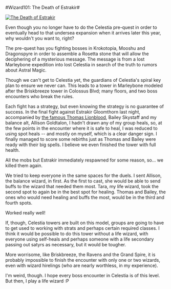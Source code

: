 #Wizard101: The Death of Estrakir#

[![](http://westkarana.com/wp-content/uploads/2010/07/WizardGraphicalClient-2010-07-11-23-19-08-81-480x360.jpg "The Death of Estrakir")](http://westkarana.com/wp-content/uploads/2010/07/WizardGraphicalClient-2010-07-11-23-19-08-81.jpg)

Even though you no longer have to do the Celestia pre-quest in order to eventually head to that undersea expansion when it arrives later this year, why wouldn't you want to, right?

The pre-quest has you fighting bosses in Krokotopia, Mooshu and Dragonspyre in order to assemble a Rosetta stone that will allow the deciphering of a mysterious message. The message is from a lost Marleybone expedition into lost Celestia in search of the truth to rumors about Astral Magic.

Though we can't get to Celestia yet, the guardians of Celestia's spiral key plan to ensure we never can. This leads to a tower in Marleybone modeled after the Briskbreeze tower in Colossus Blvd; many floors, and two boss encounters who break the rules.

Each fight has a strategy, but even knowing the strategy is no guarantee of success. In the final fight against Estrakir Gloomthorn last night, accompanied by [the famous Thomas Lionblood](http://thefriendlynecromancer.blogspot.com/), Bailey Skystaff and my balance alt, Allison Goldtalon, I hadn't drawn any of my group heals, so, at the few points in the encounter where it is safe to heal, I was reduced to using spot heals -- and mostly on myself, which is a clear danger sign. I finally managed to score some rebirths just as Thomas and Bailey were ready with their big spells. I believe we even finished the tower with full health.

All the mobs but Estrakir immediately respawned for some reason, so... we killed them again.

We tried to keep everyone in the same spaces for the duels. I sent Allison, the balance wizard, in first. As the first to cast, she would be able to send buffs to the wizard that needed them most. Tara, my life wizard, took the second spot to again be in the best spot for healing. Thomas and Bailey, the ones who would need healing and buffs the most, would be in the third and fourth spots.

Worked really well!

If, though, Celestia towers are built on this model, groups are going to have to get used to working with strats and perhaps certain required classes. I think it would be possible to do this tower without a life wizard, with everyone using self-heals and perhaps someone with a life secondary passing out satyrs as necessary, but it would be tougher.

More worrisome, like Briskbreeze, the Ravens and the Grand Spire, it is probably impossible to finish the encounter with only one or two wizards, even with wizard hirelings (who are nearly worthless, in my experience).

I'm weird, though. I hope every boss encounter in Celestia is of this level. But then, I play a life wizard :P

